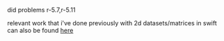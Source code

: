 did problems r-5.7,r-5.11

relevant work that i've done previously with 2d datasets/matrices in swift can also be found [here](https://github.com/jccherry/Matrices/blob/master/Matrices/Matrix.swift)
